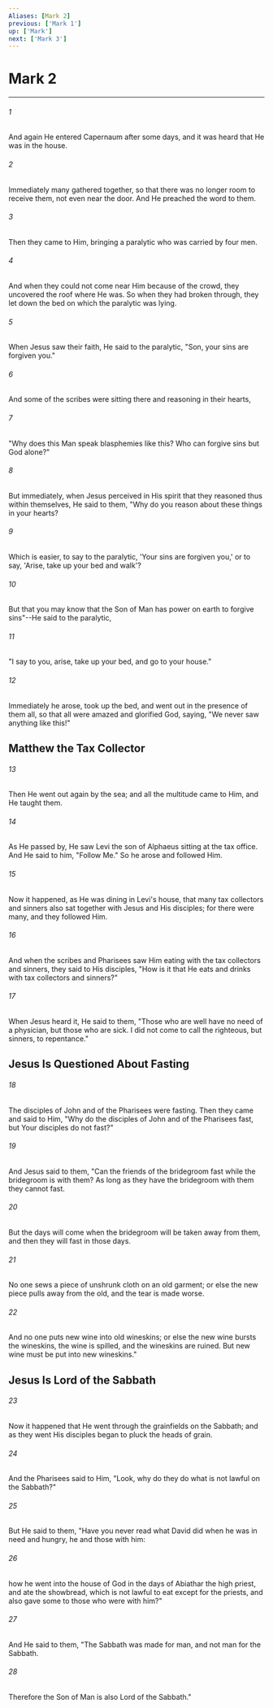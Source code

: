 ```yaml
---
Aliases: [Mark 2]
previous: ['Mark 1']
up: ['Mark']
next: ['Mark 3']
---
```

# Mark 2

***


###### 1 
And again He entered Capernaum after some days, and it was heard that He was in the house. 

###### 2 
Immediately many gathered together, so that there was no longer room to receive them, not even near the door. And He preached the word to them. 

###### 3 
Then they came to Him, bringing a paralytic who was carried by four men. 

###### 4 
And when they could not come near Him because of the crowd, they uncovered the roof where He was. So when they had broken through, they let down the bed on which the paralytic was lying. 

###### 5 
When Jesus saw their faith, He said to the paralytic, "Son, your sins are forgiven you." 

###### 6 
And some of the scribes were sitting there and reasoning in their hearts, 

###### 7 
"Why does this Man speak blasphemies like this? Who can forgive sins but God alone?" 

###### 8 
But immediately, when Jesus perceived in His spirit that they reasoned thus within themselves, He said to them, "Why do you reason about these things in your hearts? 

###### 9 
Which is easier, to say to the paralytic, 'Your sins are forgiven you,' or to say, 'Arise, take up your bed and walk'? 

###### 10 
But that you may know that the Son of Man has power on earth to forgive sins"--He said to the paralytic, 

###### 11 
"I say to you, arise, take up your bed, and go to your house." 

###### 12 
Immediately he arose, took up the bed, and went out in the presence of them all, so that all were amazed and glorified God, saying, "We never saw anything like this!" 

## Matthew the Tax Collector 

###### 13 
Then He went out again by the sea; and all the multitude came to Him, and He taught them. 

###### 14 
As He passed by, He saw Levi the son of Alphaeus sitting at the tax office. And He said to him, "Follow Me." So he arose and followed Him. 

###### 15 
Now it happened, as He was dining in Levi's house, that many tax collectors and sinners also sat together with Jesus and His disciples; for there were many, and they followed Him. 

###### 16 
And when the scribes and Pharisees saw Him eating with the tax collectors and sinners, they said to His disciples, "How is it that He eats and drinks with tax collectors and sinners?" 

###### 17 
When Jesus heard it, He said to them, "Those who are well have no need of a physician, but those who are sick. I did not come to call the righteous, but sinners, to repentance." 

## Jesus Is Questioned About Fasting 

###### 18 
The disciples of John and of the Pharisees were fasting. Then they came and said to Him, "Why do the disciples of John and of the Pharisees fast, but Your disciples do not fast?" 

###### 19 
And Jesus said to them, "Can the friends of the bridegroom fast while the bridegroom is with them? As long as they have the bridegroom with them they cannot fast. 

###### 20 
But the days will come when the bridegroom will be taken away from them, and then they will fast in those days. 

###### 21 
No one sews a piece of unshrunk cloth on an old garment; or else the new piece pulls away from the old, and the tear is made worse. 

###### 22 
And no one puts new wine into old wineskins; or else the new wine bursts the wineskins, the wine is spilled, and the wineskins are ruined. But new wine must be put into new wineskins." 

## Jesus Is Lord of the Sabbath 

###### 23 
Now it happened that He went through the grainfields on the Sabbath; and as they went His disciples began to pluck the heads of grain. 

###### 24 
And the Pharisees said to Him, "Look, why do they do what is not lawful on the Sabbath?" 

###### 25 
But He said to them, "Have you never read what David did when he was in need and hungry, he and those with him: 

###### 26 
how he went into the house of God in the days of Abiathar the high priest, and ate the showbread, which is not lawful to eat except for the priests, and also gave some to those who were with him?" 

###### 27 
And He said to them, "The Sabbath was made for man, and not man for the Sabbath. 

###### 28 
Therefore the Son of Man is also Lord of the Sabbath."
